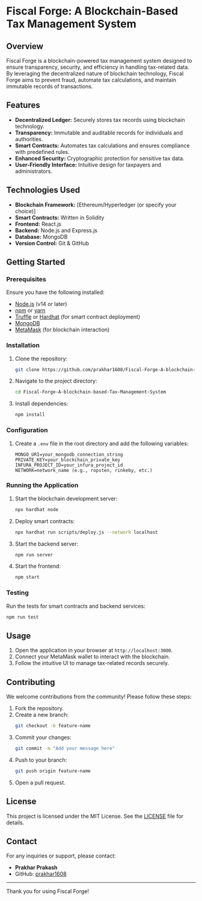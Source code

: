 # Fiscal Forge: A Blockchain-Based Tax Management System

## Overview
Fiscal Forge is a blockchain-powered tax management system designed to ensure transparency, security, and efficiency in handling tax-related data. By leveraging the decentralized nature of blockchain technology, Fiscal Forge aims to prevent fraud, automate tax calculations, and maintain immutable records of transactions.

## Features
- **Decentralized Ledger:** Securely stores tax records using blockchain technology.
- **Transparency:** Immutable and auditable records for individuals and authorities.
- **Smart Contracts:** Automates tax calculations and ensures compliance with predefined rules.
- **Enhanced Security:** Cryptographic protection for sensitive tax data.
- **User-Friendly Interface:** Intuitive design for taxpayers and administrators.

## Technologies Used
- **Blockchain Framework:** [Ethereum/Hyperledger (or specify your choice)]
- **Smart Contracts:** Written in Solidity
- **Frontend:** React.js
- **Backend:** Node.js and Express.js
- **Database:** MongoDB
- **Version Control:** Git & GitHub

## Getting Started

### Prerequisites
Ensure you have the following installed:
- [Node.js](https://nodejs.org/) (v14 or later)
- [npm](https://www.npmjs.com/) or [yarn](https://yarnpkg.com/)
- [Truffle](https://trufflesuite.com/) or [Hardhat](https://hardhat.org/) (for smart contract deployment)
- [MongoDB](https://www.mongodb.com/)
- [MetaMask](https://metamask.io/) (for blockchain interaction)

### Installation
1. Clone the repository:
   ```bash
   git clone https://github.com/prakhar1608/Fiscal-Forge-A-blockchain-based-Tax-Management-System.git
   ```
2. Navigate to the project directory:
   ```bash
   cd Fiscal-Forge-A-blockchain-based-Tax-Management-System
   ```
3. Install dependencies:
   ```bash
   npm install
   ```

### Configuration
1. Create a `.env` file in the root directory and add the following variables:
   ```env
   MONGO_URI=your_mongodb_connection_string
   PRIVATE_KEY=your_blockchain_private_key
   INFURA_PROJECT_ID=your_infura_project_id
   NETWORK=network_name (e.g., ropsten, rinkeby, etc.)
   ```

### Running the Application
1. Start the blockchain development server:
   ```bash
   npx hardhat node
   ```
2. Deploy smart contracts:
   ```bash
   npx hardhat run scripts/deploy.js --network localhost
   ```
3. Start the backend server:
   ```bash
   npm run server
   ```
4. Start the frontend:
   ```bash
   npm start
   ```

### Testing
Run the tests for smart contracts and backend services:
```bash
npm run test
```

## Usage
1. Open the application in your browser at `http://localhost:3000`.
2. Connect your MetaMask wallet to interact with the blockchain.
3. Follow the intuitive UI to manage tax-related records securely.

## Contributing
We welcome contributions from the community! Please follow these steps:
1. Fork the repository.
2. Create a new branch:
   ```bash
   git checkout -b feature-name
   ```
3. Commit your changes:
   ```bash
   git commit -m "Add your message here"
   ```
4. Push to your branch:
   ```bash
   git push origin feature-name
   ```
5. Open a pull request.

## License
This project is licensed under the MIT License. See the [LICENSE](LICENSE) file for details.

## Contact
For any inquiries or support, please contact:
- **Prakhar Prakash**
- GitHub: [prakhar1608](https://github.com/prakhar1608)

---
Thank you for using Fiscal Forge!
